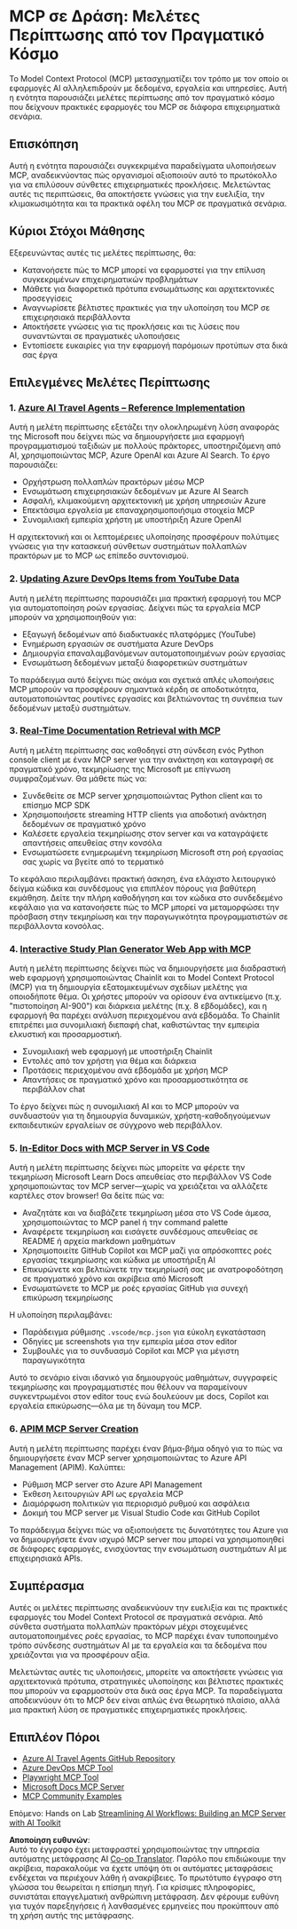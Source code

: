<!--
CO_OP_TRANSLATOR_METADATA:
{
  "original_hash": "873741da08dd6537858d5e14c3a386e1",
  "translation_date": "2025-07-04T17:20:00+00:00",
  "source_file": "09-CaseStudy/README.md",
  "language_code": "el"
}
-->
# MCP σε Δράση: Μελέτες Περίπτωσης από τον Πραγματικό Κόσμο

Το Model Context Protocol (MCP) μετασχηματίζει τον τρόπο με τον οποίο οι εφαρμογές AI αλληλεπιδρούν με δεδομένα, εργαλεία και υπηρεσίες. Αυτή η ενότητα παρουσιάζει μελέτες περίπτωσης από τον πραγματικό κόσμο που δείχνουν πρακτικές εφαρμογές του MCP σε διάφορα επιχειρηματικά σενάρια.

## Επισκόπηση

Αυτή η ενότητα παρουσιάζει συγκεκριμένα παραδείγματα υλοποιήσεων MCP, αναδεικνύοντας πώς οργανισμοί αξιοποιούν αυτό το πρωτόκολλο για να επιλύσουν σύνθετες επιχειρηματικές προκλήσεις. Μελετώντας αυτές τις περιπτώσεις, θα αποκτήσετε γνώσεις για την ευελιξία, την κλιμακωσιμότητα και τα πρακτικά οφέλη του MCP σε πραγματικά σενάρια.

## Κύριοι Στόχοι Μάθησης

Εξερευνώντας αυτές τις μελέτες περίπτωσης, θα:

- Κατανοήσετε πώς το MCP μπορεί να εφαρμοστεί για την επίλυση συγκεκριμένων επιχειρηματικών προβλημάτων
- Μάθετε για διαφορετικά πρότυπα ενσωμάτωσης και αρχιτεκτονικές προσεγγίσεις
- Αναγνωρίσετε βέλτιστες πρακτικές για την υλοποίηση του MCP σε επιχειρησιακά περιβάλλοντα
- Αποκτήσετε γνώσεις για τις προκλήσεις και τις λύσεις που συναντώνται σε πραγματικές υλοποιήσεις
- Εντοπίσετε ευκαιρίες για την εφαρμογή παρόμοιων προτύπων στα δικά σας έργα

## Επιλεγμένες Μελέτες Περίπτωσης

### 1. [Azure AI Travel Agents – Reference Implementation](./travelagentsample.md)

Αυτή η μελέτη περίπτωσης εξετάζει την ολοκληρωμένη λύση αναφοράς της Microsoft που δείχνει πώς να δημιουργήσετε μια εφαρμογή προγραμματισμού ταξιδιών με πολλούς πράκτορες, υποστηριζόμενη από AI, χρησιμοποιώντας MCP, Azure OpenAI και Azure AI Search. Το έργο παρουσιάζει:

- Ορχήστρωση πολλαπλών πρακτόρων μέσω MCP
- Ενσωμάτωση επιχειρησιακών δεδομένων με Azure AI Search
- Ασφαλή, κλιμακούμενη αρχιτεκτονική με χρήση υπηρεσιών Azure
- Επεκτάσιμα εργαλεία με επαναχρησιμοποιήσιμα στοιχεία MCP
- Συνομιλιακή εμπειρία χρήστη με υποστήριξη Azure OpenAI

Η αρχιτεκτονική και οι λεπτομέρειες υλοποίησης προσφέρουν πολύτιμες γνώσεις για την κατασκευή σύνθετων συστημάτων πολλαπλών πρακτόρων με το MCP ως επίπεδο συντονισμού.

### 2. [Updating Azure DevOps Items from YouTube Data](./UpdateADOItemsFromYT.md)

Αυτή η μελέτη περίπτωσης παρουσιάζει μια πρακτική εφαρμογή του MCP για αυτοματοποίηση ροών εργασίας. Δείχνει πώς τα εργαλεία MCP μπορούν να χρησιμοποιηθούν για:

- Εξαγωγή δεδομένων από διαδικτυακές πλατφόρμες (YouTube)
- Ενημέρωση εργασιών σε συστήματα Azure DevOps
- Δημιουργία επαναλαμβανόμενων αυτοματοποιημένων ροών εργασίας
- Ενσωμάτωση δεδομένων μεταξύ διαφορετικών συστημάτων

Το παράδειγμα αυτό δείχνει πώς ακόμα και σχετικά απλές υλοποιήσεις MCP μπορούν να προσφέρουν σημαντικά κέρδη σε αποδοτικότητα, αυτοματοποιώντας ρουτίνες εργασίες και βελτιώνοντας τη συνέπεια των δεδομένων μεταξύ συστημάτων.

### 3. [Real-Time Documentation Retrieval with MCP](./docs-mcp/README.md)

Αυτή η μελέτη περίπτωσης σας καθοδηγεί στη σύνδεση ενός Python console client με έναν MCP server για την ανάκτηση και καταγραφή σε πραγματικό χρόνο, τεκμηρίωσης της Microsoft με επίγνωση συμφραζομένων. Θα μάθετε πώς να:

- Συνδεθείτε σε MCP server χρησιμοποιώντας Python client και το επίσημο MCP SDK
- Χρησιμοποιήσετε streaming HTTP clients για αποδοτική ανάκτηση δεδομένων σε πραγματικό χρόνο
- Καλέσετε εργαλεία τεκμηρίωσης στον server και να καταγράψετε απαντήσεις απευθείας στην κονσόλα
- Ενσωματώσετε ενημερωμένη τεκμηρίωση Microsoft στη ροή εργασίας σας χωρίς να βγείτε από το τερματικό

Το κεφάλαιο περιλαμβάνει πρακτική άσκηση, ένα ελάχιστο λειτουργικό δείγμα κώδικα και συνδέσμους για επιπλέον πόρους για βαθύτερη εκμάθηση. Δείτε την πλήρη καθοδήγηση και τον κώδικα στο συνδεδεμένο κεφάλαιο για να κατανοήσετε πώς το MCP μπορεί να μεταμορφώσει την πρόσβαση στην τεκμηρίωση και την παραγωγικότητα προγραμματιστών σε περιβάλλοντα κονσόλας.

### 4. [Interactive Study Plan Generator Web App with MCP](./docs-mcp/README.md)

Αυτή η μελέτη περίπτωσης δείχνει πώς να δημιουργήσετε μια διαδραστική web εφαρμογή χρησιμοποιώντας Chainlit και το Model Context Protocol (MCP) για τη δημιουργία εξατομικευμένων σχεδίων μελέτης για οποιοδήποτε θέμα. Οι χρήστες μπορούν να ορίσουν ένα αντικείμενο (π.χ. "πιστοποίηση AI-900") και διάρκεια μελέτης (π.χ. 8 εβδομάδες), και η εφαρμογή θα παρέχει ανάλυση περιεχομένου ανά εβδομάδα. Το Chainlit επιτρέπει μια συνομιλιακή διεπαφή chat, καθιστώντας την εμπειρία ελκυστική και προσαρμοστική.

- Συνομιλιακή web εφαρμογή με υποστήριξη Chainlit
- Εντολές από τον χρήστη για θέμα και διάρκεια
- Προτάσεις περιεχομένου ανά εβδομάδα με χρήση MCP
- Απαντήσεις σε πραγματικό χρόνο και προσαρμοστικότητα σε περιβάλλον chat

Το έργο δείχνει πώς η συνομιλιακή AI και το MCP μπορούν να συνδυαστούν για τη δημιουργία δυναμικών, χρήστη-καθοδηγούμενων εκπαιδευτικών εργαλείων σε σύγχρονο web περιβάλλον.

### 5. [In-Editor Docs with MCP Server in VS Code](./docs-mcp/README.md)

Αυτή η μελέτη περίπτωσης δείχνει πώς μπορείτε να φέρετε την τεκμηρίωση Microsoft Learn Docs απευθείας στο περιβάλλον VS Code χρησιμοποιώντας τον MCP server—χωρίς να χρειάζεται να αλλάζετε καρτέλες στον browser! Θα δείτε πώς να:

- Αναζητάτε και να διαβάζετε τεκμηρίωση μέσα στο VS Code άμεσα, χρησιμοποιώντας το MCP panel ή την command palette
- Αναφέρετε τεκμηρίωση και εισάγετε συνδέσμους απευθείας σε README ή αρχεία markdown μαθημάτων
- Χρησιμοποιείτε GitHub Copilot και MCP μαζί για απρόσκοπτες ροές εργασίας τεκμηρίωσης και κώδικα με υποστήριξη AI
- Επικυρώνετε και βελτιώνετε την τεκμηρίωσή σας με ανατροφοδότηση σε πραγματικό χρόνο και ακρίβεια από Microsoft
- Ενσωματώνετε το MCP με ροές εργασίας GitHub για συνεχή επικύρωση τεκμηρίωσης

Η υλοποίηση περιλαμβάνει:
- Παράδειγμα ρύθμισης `.vscode/mcp.json` για εύκολη εγκατάσταση
- Οδηγίες με screenshots για την εμπειρία μέσα στον editor
- Συμβουλές για το συνδυασμό Copilot και MCP για μέγιστη παραγωγικότητα

Αυτό το σενάριο είναι ιδανικό για δημιουργούς μαθημάτων, συγγραφείς τεκμηρίωσης και προγραμματιστές που θέλουν να παραμείνουν συγκεντρωμένοι στον editor τους ενώ δουλεύουν με docs, Copilot και εργαλεία επικύρωσης—όλα με τη δύναμη του MCP.

### 6. [APIM MCP Server Creation](./apimsample.md)

Αυτή η μελέτη περίπτωσης παρέχει έναν βήμα-βήμα οδηγό για το πώς να δημιουργήσετε έναν MCP server χρησιμοποιώντας το Azure API Management (APIM). Καλύπτει:

- Ρύθμιση MCP server στο Azure API Management
- Έκθεση λειτουργιών API ως εργαλεία MCP
- Διαμόρφωση πολιτικών για περιορισμό ρυθμού και ασφάλεια
- Δοκιμή του MCP server με Visual Studio Code και GitHub Copilot

Το παράδειγμα δείχνει πώς να αξιοποιήσετε τις δυνατότητες του Azure για να δημιουργήσετε έναν ισχυρό MCP server που μπορεί να χρησιμοποιηθεί σε διάφορες εφαρμογές, ενισχύοντας την ενσωμάτωση συστημάτων AI με επιχειρησιακά APIs.

## Συμπέρασμα

Αυτές οι μελέτες περίπτωσης αναδεικνύουν την ευελιξία και τις πρακτικές εφαρμογές του Model Context Protocol σε πραγματικά σενάρια. Από σύνθετα συστήματα πολλαπλών πρακτόρων μέχρι στοχευμένες αυτοματοποιημένες ροές εργασίας, το MCP παρέχει έναν τυποποιημένο τρόπο σύνδεσης συστημάτων AI με τα εργαλεία και τα δεδομένα που χρειάζονται για να προσφέρουν αξία.

Μελετώντας αυτές τις υλοποιήσεις, μπορείτε να αποκτήσετε γνώσεις για αρχιτεκτονικά πρότυπα, στρατηγικές υλοποίησης και βέλτιστες πρακτικές που μπορούν να εφαρμοστούν στα δικά σας έργα MCP. Τα παραδείγματα αποδεικνύουν ότι το MCP δεν είναι απλώς ένα θεωρητικό πλαίσιο, αλλά μια πρακτική λύση σε πραγματικές επιχειρηματικές προκλήσεις.

## Επιπλέον Πόροι

- [Azure AI Travel Agents GitHub Repository](https://github.com/Azure-Samples/azure-ai-travel-agents)
- [Azure DevOps MCP Tool](https://github.com/microsoft/azure-devops-mcp)
- [Playwright MCP Tool](https://github.com/microsoft/playwright-mcp)
- [Microsoft Docs MCP Server](https://github.com/MicrosoftDocs/mcp)
- [MCP Community Examples](https://github.com/microsoft/mcp)

Επόμενο: Hands on Lab [Streamlining AI Workflows: Building an MCP Server with AI Toolkit](../10-StreamliningAIWorkflowsBuildingAnMCPServerWithAIToolkit/README.md)

**Αποποίηση ευθυνών**:  
Αυτό το έγγραφο έχει μεταφραστεί χρησιμοποιώντας την υπηρεσία αυτόματης μετάφρασης AI [Co-op Translator](https://github.com/Azure/co-op-translator). Παρόλο που επιδιώκουμε την ακρίβεια, παρακαλούμε να έχετε υπόψη ότι οι αυτόματες μεταφράσεις ενδέχεται να περιέχουν λάθη ή ανακρίβειες. Το πρωτότυπο έγγραφο στη γλώσσα του θεωρείται η επίσημη πηγή. Για κρίσιμες πληροφορίες, συνιστάται επαγγελματική ανθρώπινη μετάφραση. Δεν φέρουμε ευθύνη για τυχόν παρεξηγήσεις ή λανθασμένες ερμηνείες που προκύπτουν από τη χρήση αυτής της μετάφρασης.